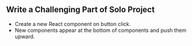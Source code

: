 
## Write a Challenging Part of Solo Project
- Create a new React component on button click.
- New components appear at the bottom of components and push them upward.